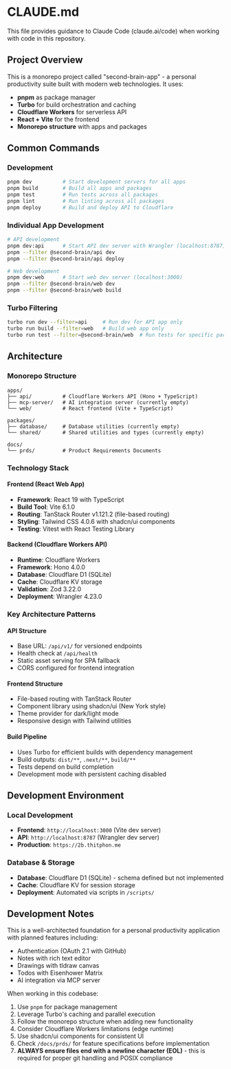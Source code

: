 # CLAUDE.md

This file provides guidance to Claude Code (claude.ai/code) when working with code in this repository.

## Project Overview

This is a monorepo project called "second-brain-app" - a personal productivity suite built with modern web technologies. It uses:

- **pnpm** as package manager
- **Turbo** for build orchestration and caching
- **Cloudflare Workers** for serverless API
- **React + Vite** for the frontend
- **Monorepo structure** with apps and packages

## Common Commands

### Development

```bash
pnpm dev          # Start development servers for all apps
pnpm build        # Build all apps and packages
pnpm test         # Run tests across all packages
pnpm lint         # Run linting across all packages
pnpm deploy       # Build and deploy API to Cloudflare
```

### Individual App Development

```bash
# API development
pnpm dev:api      # Start API dev server with Wrangler (localhost:8787)
pnpm --filter @second-brain/api dev
pnpm --filter @second-brain/api deploy

# Web development
pnpm dev:web      # Start web dev server (localhost:3000)
pnpm --filter @second-brain/web dev
pnpm --filter @second-brain/web build
```

### Turbo Filtering

```bash
turbo run dev --filter=api     # Run dev for API app only
turbo run build --filter=web   # Build web app only
turbo run test --filter=@second-brain/web  # Run tests for specific package
```

## Architecture

### Monorepo Structure

```plain
apps/
├── api/          # Cloudflare Workers API (Hono + TypeScript)
├── mcp-server/   # AI integration server (currently empty)
└── web/          # React frontend (Vite + TypeScript)

packages/
├── database/     # Database utilities (currently empty)
└── shared/       # Shared utilities and types (currently empty)

docs/
└── prds/         # Product Requirements Documents
```

### Technology Stack

#### Frontend (React Web App)
- **Framework**: React 19 with TypeScript
- **Build Tool**: Vite 6.1.0
- **Routing**: TanStack Router v1.121.2 (file-based routing)
- **Styling**: Tailwind CSS 4.0.6 with shadcn/ui components
- **Testing**: Vitest with React Testing Library

#### Backend (Cloudflare Workers API)
- **Runtime**: Cloudflare Workers
- **Framework**: Hono 4.0.0
- **Database**: Cloudflare D1 (SQLite)
- **Cache**: Cloudflare KV storage
- **Validation**: Zod 3.22.0
- **Deployment**: Wrangler 4.23.0

### Key Architecture Patterns

#### API Structure
- Base URL: `/api/v1/` for versioned endpoints
- Health check at `/api/health`
- Static asset serving for SPA fallback
- CORS configured for frontend integration

#### Frontend Structure
- File-based routing with TanStack Router
- Component library using shadcn/ui (New York style)
- Theme provider for dark/light mode
- Responsive design with Tailwind utilities

#### Build Pipeline
- Uses Turbo for efficient builds with dependency management
- Build outputs: `dist/**`, `.next/**`, `build/**`
- Tests depend on build completion
- Development mode with persistent caching disabled

## Development Environment

### Local Development
- **Frontend**: `http://localhost:3000` (Vite dev server)
- **API**: `http://localhost:8787` (Wrangler dev server)
- **Production**: `https://2b.thitphon.me`

### Database & Storage
- **Database**: Cloudflare D1 (SQLite) - schema defined but not implemented
- **Cache**: Cloudflare KV for session storage
- **Deployment**: Automated via scripts in `/scripts/`

## Development Notes

This is a well-architected foundation for a personal productivity application with planned features including:
- Authentication (OAuth 2.1 with GitHub)
- Notes with rich text editor
- Drawings with tldraw canvas
- Todos with Eisenhower Matrix
- AI integration via MCP server

When working in this codebase:
1. Use `pnpm` for package management
2. Leverage Turbo's caching and parallel execution
3. Follow the monorepo structure when adding new functionality
4. Consider Cloudflare Workers limitations (edge runtime)
5. Use shadcn/ui components for consistent UI
6. Check `/docs/prds/` for feature specifications before implementation
7. **ALWAYS ensure files end with a newline character (EOL)** - this is required for proper git handling and POSIX compliance